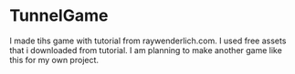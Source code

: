 # TunnelGame
I made tihs game with tutorial from raywenderlich.com. I used free assets that i downloaded from tutorial. I am planning to make another game like this for my own project. 
